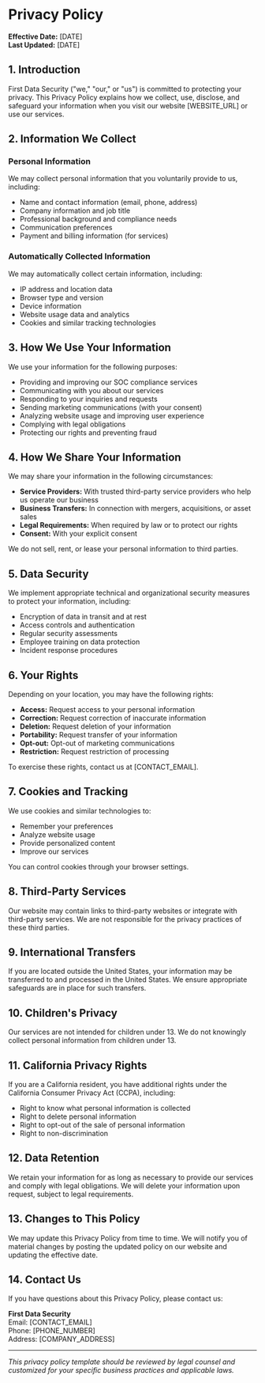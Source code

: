 # Privacy Policy

**Effective Date:** [DATE]  
**Last Updated:** [DATE]

## 1. Introduction

First Data Security ("we," "our," or "us") is committed to protecting your privacy. This Privacy Policy explains how we collect, use, disclose, and safeguard your information when you visit our website [WEBSITE_URL] or use our services.

## 2. Information We Collect

### Personal Information
We may collect personal information that you voluntarily provide to us, including:
- Name and contact information (email, phone, address)
- Company information and job title
- Professional background and compliance needs
- Communication preferences
- Payment and billing information (for services)

### Automatically Collected Information
We may automatically collect certain information, including:
- IP address and location data
- Browser type and version
- Device information
- Website usage data and analytics
- Cookies and similar tracking technologies

## 3. How We Use Your Information

We use your information for the following purposes:
- Providing and improving our SOC compliance services
- Communicating with you about our services
- Responding to your inquiries and requests
- Sending marketing communications (with your consent)
- Analyzing website usage and improving user experience
- Complying with legal obligations
- Protecting our rights and preventing fraud

## 4. How We Share Your Information

We may share your information in the following circumstances:
- **Service Providers:** With trusted third-party service providers who help us operate our business
- **Business Transfers:** In connection with mergers, acquisitions, or asset sales
- **Legal Requirements:** When required by law or to protect our rights
- **Consent:** With your explicit consent

We do not sell, rent, or lease your personal information to third parties.

## 5. Data Security

We implement appropriate technical and organizational security measures to protect your information, including:
- Encryption of data in transit and at rest
- Access controls and authentication
- Regular security assessments
- Employee training on data protection
- Incident response procedures

## 6. Your Rights

Depending on your location, you may have the following rights:
- **Access:** Request access to your personal information
- **Correction:** Request correction of inaccurate information
- **Deletion:** Request deletion of your information
- **Portability:** Request transfer of your information
- **Opt-out:** Opt-out of marketing communications
- **Restriction:** Request restriction of processing

To exercise these rights, contact us at [CONTACT_EMAIL].

## 7. Cookies and Tracking

We use cookies and similar technologies to:
- Remember your preferences
- Analyze website usage
- Provide personalized content
- Improve our services

You can control cookies through your browser settings.

## 8. Third-Party Services

Our website may contain links to third-party websites or integrate with third-party services. We are not responsible for the privacy practices of these third parties.

## 9. International Transfers

If you are located outside the United States, your information may be transferred to and processed in the United States. We ensure appropriate safeguards are in place for such transfers.

## 10. Children's Privacy

Our services are not intended for children under 13. We do not knowingly collect personal information from children under 13.

## 11. California Privacy Rights

If you are a California resident, you have additional rights under the California Consumer Privacy Act (CCPA), including:
- Right to know what personal information is collected
- Right to delete personal information
- Right to opt-out of the sale of personal information
- Right to non-discrimination

## 12. Data Retention

We retain your information for as long as necessary to provide our services and comply with legal obligations. We will delete your information upon request, subject to legal requirements.

## 13. Changes to This Policy

We may update this Privacy Policy from time to time. We will notify you of material changes by posting the updated policy on our website and updating the effective date.

## 14. Contact Us

If you have questions about this Privacy Policy, please contact us:

**First Data Security**  
Email: [CONTACT_EMAIL]  
Phone: [PHONE_NUMBER]  
Address: [COMPANY_ADDRESS]

---

*This privacy policy template should be reviewed by legal counsel and customized for your specific business practices and applicable laws.*